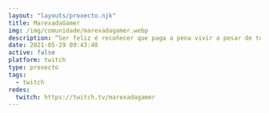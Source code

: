 ```yaml
---
layout: "layouts/proxecto.njk"
title: MarexadaGamer
img: /img/comunidade/marexadagamer.webp
description: “Ser feliz é recoñecer que paga a pena vivir a pesar de tódolos desafíos”
date: 2021-05-29 09:43:48
active: false
platform: twitch
type: proxecto
tags:
  - twitch
redes:
  twitch: https://twitch.tv/marexadagamer
---
```

